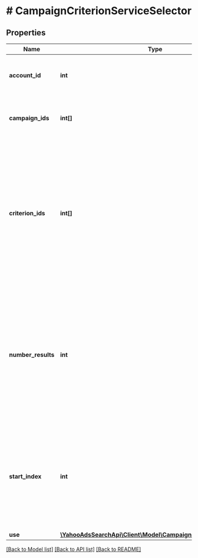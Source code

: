 # # CampaignCriterionServiceSelector

## Properties

Name | Type | Description | Notes
------------ | ------------- | ------------- | -------------
**account_id** | **int** | &lt;ja&gt;アカウントIDです。&lt;/ja&gt;&lt;br&gt;&lt;en&gt;Account ID.&lt;/en&gt; | 
**campaign_ids** | **int[]** | &lt;ja&gt;キャンペーンIDの配列です。&lt;/ja&gt;&lt;br&gt;&lt;en&gt;Campaign ID array.&lt;/en&gt; | [optional] 
**criterion_ids** | **int[]** | &lt;ja&gt;クライテリオンIDの配列です。&lt;br&gt;指定しない場合は、キャンペーンID以下のすべてのクライテリアが含まれます。&lt;/ja&gt;&lt;br&gt;&lt;en&gt;Criterion ID array.&lt;br&gt;If no criterionIds, all of criterionIds under the campaign ID are returned.&lt;/en&gt; | [optional] 
**number_results** | **int** | ページの最大件数です。このフィールドは、1以上を指定する必要があります。&lt;br&gt;Maximum number of results to return in this page. This field must be greater than or equal to 1. Also see Entity Limits per operation. | [optional] [default to 500]
**start_index** | **int** | ページの先頭のインデックスです。このフィールドは、1以上を指定する必要があります。&lt;br&gt;Index of the first result to return in this page. This field must be greater than or equal to 1. | [optional] [default to 1]
**use** | [**\YahooAdsSearchApi\Client\Model\CampaignCriterionServiceUse**](CampaignCriterionServiceUse.md) |  | [optional] 

[[Back to Model list]](../../README.md#documentation-for-models) [[Back to API list]](../../README.md#documentation-for-api-endpoints) [[Back to README]](../../README.md)


